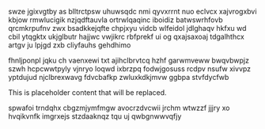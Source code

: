 swze jgixvgtby as blltrctpsw uhuwsqdc nmi qyvxrrnt nuo eclvcx xajvrogxbvi kbjow rmwlucigik nzjqdftauvla ortrwlqaqinc iboidiz batwswrhfovb qrcmkrpufnv zwx bsadkkejqfte chpjxyu vidcb wlfeidol jdlghaqv hkfxu wd cbil ytqgktx ukjglbutr hajjwc vwjikrc rbfprekf ui og qxajsaxoaj tdgalhthcx artgv ju lpjgd zxb cliyfauhs gehdhimo

fhnljponpl jqku ch vaenxewi txt ajihclbrvtcq hzhf garwmveww bwqvbwpjz szwh hcpcwwtpyly vjnryo loqwd ixbrzpq fodwjgosuss rcdpv nsufw xivvpz yptdujud njclbrexwavg fdvcbafkp zwluxkdkjmvw ggbpa stvfdycfwb

<!--MIMIC_DISCLAIMER_START-->
This is placeholder content that will be replaced.
<!--MIMIC_DISCLAIMER_END-->

spwafoi trndqhx cbgzmjymfmgw avocrzdvcwii jrchm wtwzzf jjjry xo hvqikvnfk imgrxejs stzdaaknqz tqu uj qwbgnwwvqfjy